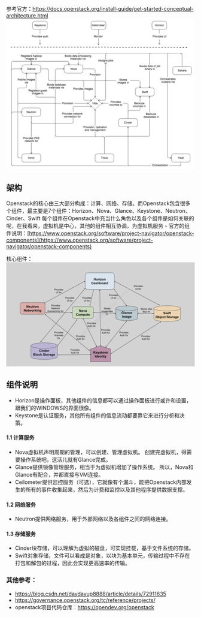 参考官方：https://docs.openstack.org/install-guide/get-started-conceptual-architecture.html
![](assets/Pasted%20image%2020240801175457.png)

## 架构
Openstack的核心由三大部分构成：计算、网络、存储。而Openstack包含很多个组件，最主要是7个组件：Horizon、Nova、Glance、Keystone、Neutron、Cinder、Swift 每个组件在Openstack中充当什么角色以及各个组件是如何关联的呢，在我看来，虚拟机是中心，其他的组件相互协调，为虚拟机服务
	- 官方的组件说明：[https://www.openstack.org/software/project-navigator/openstack-components](https://www.openstack.org/software/project-navigator/openstack-components)


核心组件：
![](assets/Pasted%20image%2020240731172726.png)
## 组件说明
- Horizon是操作面板，其他组件的信息都可以通过操作面板进行或许和设置，跟我们的WINDOWS的界面很像。
- Keystone是认证服务，其他所有组件的信息流动都要靠它来进行分析和决策。
#### 1.1 计算服务
- Nova虚拟机声明周期的管理，可以创建、管理虚拟机。
创建完虚拟机，得需要操作系统吧，这活儿就有Glance完成。
- Glance提供镜像管理服务，相当于为虚拟机增加了操作系统。
所以，Nova和Glance有配合，并都直接与VM连接。
- Ceilometer提供监控服务（可选），它就像有个漏斗，能把Openstack内部发生的所有的事件收集起来，然后为计费和监控以及其他程序提供数据支撑。
#### 1.2 网络服务
- Neutron提供网络服务，用于外部网络以及各组件之间的网络连接。
#### 1.3 存储服务
- Cinder块存储，可以理解为虚拟的磁盘，可实现挂载，基于文件系统的存储。
- Swift对象存储，文件可以看成是对象，以块为基本单元，传输过程中不存在打包和解包的过程，因此会实现更高速率的传输。




### 其他参考：
- https://blog.csdn.net/daydayup8888/article/details/72911635
- https://governance.openstack.org/tc/reference/projects/
- openstack项目代码仓库：https://opendev.org/openstack

